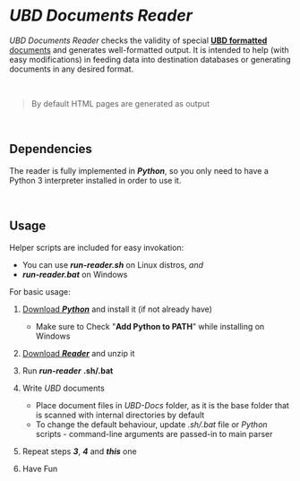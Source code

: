# ***UBD Documents Reader***

*UBD Documents Reader* checks the validity of special [**UBD formatted** documents](https://github.com/ubrant/documents-format) and generates well-formatted output. It is intended to help (with easy modifications) in feeding data into destination databases or generating documents in any desired format.

&nbsp;

> By default HTML pages are generated as output


&nbsp;


## Dependencies

The reader is fully implemented in ***Python***, so you only need to have a Python 3 interpreter installed in order to use it.


&nbsp;


## Usage

Helper scripts are included for easy invokation:

  * You can use ***run-reader.sh*** on Linux distros, *and*
  * ***run-reader.bat*** on Windows

For basic usage:

1. [Download ***Python***](https://www.python.org/downloads/) and install it (if not already have)
    - Make sure to Check "**Add Python to PATH**" while installing on Windows

2. [Download ***Reader***](https://github.com/ubrant/documents-reader/archive/refs/heads/main.zip) and unzip it
3. Run ***run-reader*** **.sh/.bat**
4. Write *UBD* documents
    - Place document files in *UBD-Docs* folder, as it is the base folder that is scanned with internal directories by default
    - To change the default behaviour, update *.sh/.bat* file or *Python* scripts - command-line arguments are passed-in to main parser
5. Repeat steps ***3***, ***4*** and ***this*** one
6. Have Fun
